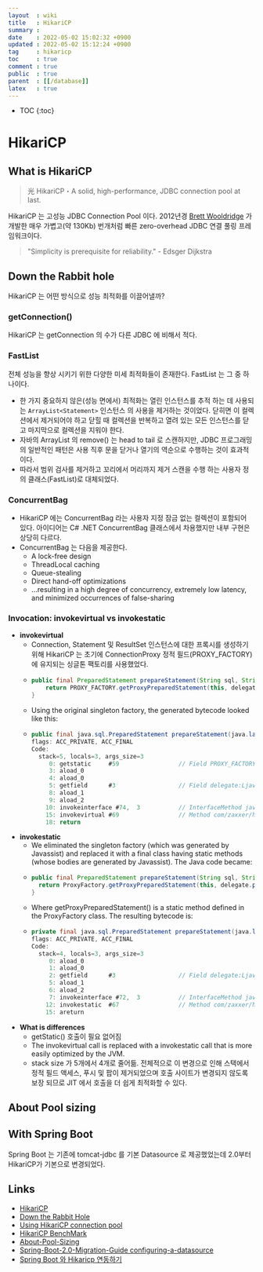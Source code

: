 ```yaml
---
layout  : wiki
title   : HikariCP
summary : 
date    : 2022-05-02 15:02:32 +0900
updated : 2022-05-02 15:12:24 +0900
tag     : hikaricp
toc     : true
comment : true
public  : true
parent  : [[/database]]
latex   : true
---
```

* TOC
{:toc}

# HikariCP

## What is HikariCP

> 光 HikariCP・A solid, high-performance, JDBC connection pool at last.

HikariCP 는 고성능 JDBC Connection Pool 이다. 2012년경 [Brett Wooldridge](https://github.com/brettwooldridge) 가 
개발한 매우 가볍고(약 130Kb) 번개처럼 빠른 zero-overhead JDBC 연결 풀링 프레임워크이다.

> "Simplicity is prerequisite for reliability." - Edsger Dijkstra

## Down the Rabbit hole

HikariCP 는 어떤 방식으로 성능 최적화를 이끌어낼까?

### getConnection()

HikariCP 는 getConnection 의 수가 다른 JDBC 에 비해서 적다. 

### FastList

전체 성능을 향상 시키기 위한 다양한 미세 최적화들이 존재한다. FastList 는 그 중 하나이다.

- 한 가지 중요하지 않은(성능 면에서) 최적화는 열린 인스턴스를 추적 하는 데 사용되는 `ArrayList<Statement>` 인스턴스 의 사용을 제거하는 것이었다. 닫히면 이 컬렉션에서 제거되어야 하고 닫힐 때 컬렉션을 반복하고 열려 있는 모든 인스턴스를 닫고 마지막으로 컬렉션을 지워야 한다.
- 자바의 ArrayList 의 remove() 는 head to tail 로 스캔하지만, JDBC 프로그래밍의 일반적인 패턴은 사용 직후 문을 닫거나 열기의 역순으로 수행하는 것이 효과적이다.
- 따라서 범위 검사를 제거하고 꼬리에서 머리까지 제거 스캔을 수행 하는 사용자 정의 클래스(FastList)로 대체되었다.

### ConcurrentBag

- HikariCP 에는 ConcurrentBag 라는 사용자 지정 잠금 없는 컬렉션이 포함되어 있다. 아이디어는 C# .NET ConcurrentBag 클래스에서 차용했지만 내부 구현은 상당히 다르다. 
- ConcurrentBag 는 다음을 제공한다.
  - A lock-free design
  - ThreadLocal caching
  - Queue-stealing
  - Direct hand-off optimizations
  - ...resulting in a high degree of concurrency, extremely low latency, and minimized occurrences of false-sharing

### Invocation: invokevirtual vs invokestatic

- __invokevirtual__
  - Connection, Statement 및 ResultSet 인스턴스에 대한 프록시를 생성하기 위해 HikariCP 는 초기에 ConnectionProxy 정적 필드(PROXY_FACTORY)에 유지되는 싱글톤 팩토리를 사용했었다.
  - ```java
    public final PreparedStatement prepareStatement(String sql, String[] columnNames) throws SQLException {
        return PROXY_FACTORY.getProxyPreparedStatement(this, delegate.prepareStatement(sql, columnNames));
    }
    ```
  - Using the original singleton factory, the generated bytecode looked like this:
  - ```java
    public final java.sql.PreparedStatement prepareStatement(java.lang.String, java.lang.String[]) throws java.sql.SQLException;
    flags: ACC_PRIVATE, ACC_FINAL
    Code:
      stack=5, locals=3, args_size=3
         0: getstatic     #59                 // Field PROXY_FACTORY:Lcom/zaxxer/hikari/proxy/ProxyFactory;
         3: aload_0
         4: aload_0
         5: getfield      #3                  // Field delegate:Ljava/sql/Connection;
         8: aload_1
         9: aload_2
        10: invokeinterface #74,  3           // InterfaceMethod java/sql/Connection.prepareStatement:(Ljava/lang/String;[Ljava/lang/String;)Ljava/sql/PreparedStatement;
        15: invokevirtual #69                 // Method com/zaxxer/hikari/proxy/ProxyFactory.getProxyPreparedStatement:(Lcom/zaxxer/hikari/proxy/ConnectionProxy;Ljava/sql/PreparedStatement;)Ljava/sql/PreparedStatement;
        18: return
    ```
- __invokestatic__
  - We eliminated the singleton factory (which was generated by Javassist) and replaced it with a final class having static methods (whose bodies are generated by Javassist). The Java code became:
  - ```java
    public final PreparedStatement prepareStatement(String sql, String[] columnNames) throws SQLException {
      return ProxyFactory.getProxyPreparedStatement(this, delegate.prepareStatement(sql, columnNames));
    }
    ```
  - Where getProxyPreparedStatement() is a static method defined in the ProxyFactory class. The resulting bytecode is:
  - ```java
    private final java.sql.PreparedStatement prepareStatement(java.lang.String, java.lang.String[]) throws java.sql.SQLException;
    flags: ACC_PRIVATE, ACC_FINAL
    Code:
      stack=4, locals=3, args_size=3
         0: aload_0
         1: aload_0
         2: getfield      #3                  // Field delegate:Ljava/sql/Connection;
         5: aload_1
         6: aload_2
         7: invokeinterface #72,  3           // InterfaceMethod java/sql/Connection.prepareStatement:(Ljava/lang/String;[Ljava/lang/String;)Ljava/sql/PreparedStatement;
        12: invokestatic  #67                 // Method com/zaxxer/hikari/proxy/ProxyFactory.getProxyPreparedStatement:(Lcom/zaxxer/hikari/proxy/ConnectionProxy;Ljava/sql/PreparedStatement;)Ljava/sql/PreparedStatement;
        15: areturn
    ```
- __What is differences__
  - getStatic() 호출이 필요 없어짐
  - The invokevirtual call is replaced with a invokestatic call that is more easily optimized by the JVM.
  - stack size 가 5개에서 4개로 줄어듦. 전체적으로 이 변경으로 인해 스택에서 정적 필드 액세스, 푸시 및 팝이 제거되었으며 호출 사이트가 변경되지 않도록 보장 되므로 JIT 에서 호출을 더 쉽게 최적화할 수 있다.

## About Pool sizing

## With Spring Boot

Spring Boot 는 기존에 tomcat-jdbc 를 기본 Datasource 로 제공했었는데 2.0부터 HikariCP가 기본으로 변경되었다.


## Links

- [HikariCP](https://github.com/brettwooldridge/HikariCP)
- [Down the Rabbit Hole](https://github.com/brettwooldridge/HikariCP/wiki/Down-the-Rabbit-Hole)
- [Using HikariCP connection pool](https://zetcode.com/articles/hikaricp/#:~:text=HikariCP%20is%20solid%20high%2Dperformance,reduce%20the%20overall%20resource%20usage.)
- [HikariCP BenchMark](https://github.com/brettwooldridge/HikariCP/issues/7)
- [About-Pool-Sizing](https://github.com/brettwooldridge/HikariCP/wiki/About-Pool-Sizing)
- [Spring-Boot-2.0-Migration-Guide configuring-a-datasource](https://github.com/spring-projects/spring-boot/wiki/Spring-Boot-2.0-Migration-Guide#configuring-a-datasource)
- [Spring Boot 와 Hikaricp 연동하기](https://jojoldu.tistory.com/296)